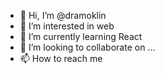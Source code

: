 - 👋 Hi, I’m @dramoklin
- 👀 I’m interested in web
- 🌱 I’m currently learning React
- 💞️ I’m looking to collaborate on ...
- 📫 How to reach me 

<!---
dramoklin/dramoklin is a ✨ special ✨ repository because its `README.md` (this file) appears on your GitHub profile.
You can click the Preview link to take a look at your changes.
--->
